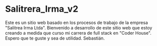 # Salitrera_Irma_v2
Este es un sitio web basado en los procesos de trabajo de la empresa "Salitrea Irma Ltda".
Bienvenido a desarrollo de este sitio web que estoy creando a medida que curso mi carrera de full stack en "Coder House".
Espero que te guste y sea de utilidad.
Sebastián.
